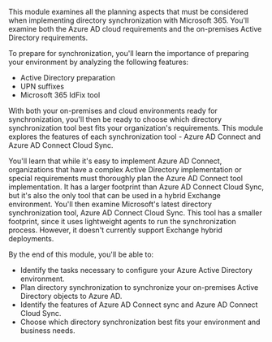 This module examines all the planning aspects that must be considered when implementing directory synchronization with Microsoft 365. You'll examine both the Azure AD cloud requirements and the on-premises Active Directory requirements.

To prepare for synchronization, you'll learn the importance of preparing your environment by analyzing the following features:

 -  Active Directory preparation
 -  UPN suffixes
 -  Microsoft 365 IdFix tool

With both your on-premises and cloud environments ready for synchronization, you'll then be ready to choose which directory synchronization tool best fits your organization's requirements. This module explores the features of each synchronization tool - Azure AD Connect and Azure AD Connect Cloud Sync.

You'll learn that while it's easy to implement Azure AD Connect, organizations that have a complex Active Directory implementation or special requirements must thoroughly plan the Azure AD Connect tool implementation. It has a larger footprint than Azure AD Connect Cloud Sync, but it's also the only tool that can be used in a hybrid Exchange environment. You'll then examine Microsoft's latest directory synchronization tool, Azure AD Connect Cloud Sync. This tool has a smaller footprint, since it uses lightweight agents to run the synchronization process. However, it doesn't currently support Exchange hybrid deployments.

By the end of this module, you'll be able to:

 -  Identify the tasks necessary to configure your Azure Active Directory environment.
 -  Plan directory synchronization to synchronize your on-premises Active Directory objects to Azure AD.
 -  Identify the features of Azure AD Connect sync and Azure AD Connect Cloud Sync.
 -  Choose which directory synchronization best fits your environment and business needs.
